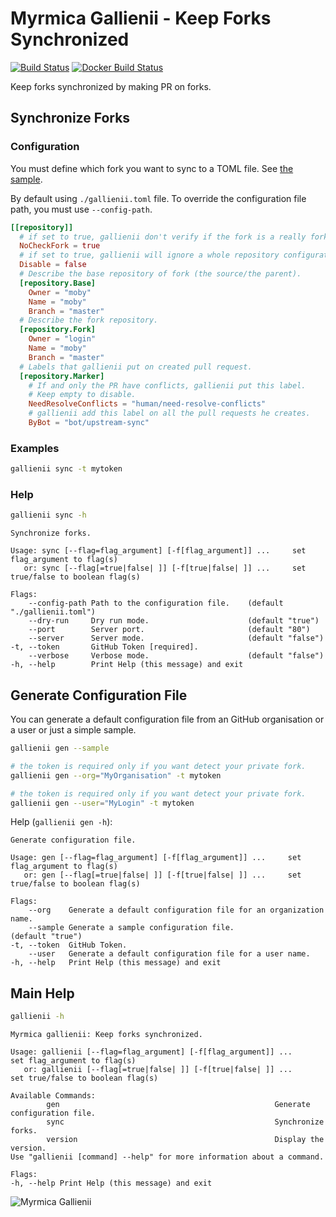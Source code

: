 # Myrmica Gallienii - Keep Forks Synchronized

[![Build Status](https://travis-ci.org/containous/gallienii.svg?branch=master)](https://travis-ci.org/containous/gallienii)
[![Docker Build Status](https://img.shields.io/docker/build/containous/gallienii.svg)](https://hub.docker.com/r/containous/gallienii/builds/)

Keep forks synchronized by making PR on forks.


## Synchronize Forks

### Configuration

You must define which fork you want to sync to a TOML file.
See [the sample](/sample.toml).

By default using `./gallienii.toml` file.
To override the configuration file path, you must use `--config-path`.

```toml
[[repository]]
  # if set to true, gallienii don't verify if the fork is a really fork in GitHub.
  NoCheckFork = true
  # if set to true, gallienii will ignore a whole repository configuration.
  Disable = false
  # Describe the base repository of fork (the source/the parent).
  [repository.Base]
    Owner = "moby"
    Name = "moby"
    Branch = "master"
  # Describe the fork repository.
  [repository.Fork]
    Owner = "login"
    Name = "moby"
    Branch = "master"
  # Labels that gallienii put on created pull request.
  [repository.Marker]
    # If and only the PR have conflicts, gallienii put this label.
    # Keep empty to disable.
    NeedResolveConflicts = "human/need-resolve-conflicts"
    # gallienii add this label on all the pull requests he creates.
    ByBot = "bot/upstream-sync"
```

### Examples

```bash
gallienii sync -t mytoken
```

### Help

```bash
gallienii sync -h
```

```
Synchronize forks.

Usage: sync [--flag=flag_argument] [-f[flag_argument]] ...     set flag_argument to flag(s)
   or: sync [--flag[=true|false| ]] [-f[true|false| ]] ...     set true/false to boolean flag(s)

Flags:
    --config-path Path to the configuration file.    (default "./gallienii.toml")
    --dry-run     Dry run mode.                      (default "true")
    --port        Server port.                       (default "80")
    --server      Server mode.                       (default "false")
-t, --token       GitHub Token [required].           
    --verbose     Verbose mode.                      (default "false")
-h, --help        Print Help (this message) and exit
```


## Generate Configuration File

You can generate a default configuration file from an GitHub organisation or a user or just a simple sample.

```bash
gallienii gen --sample
```

```bash
# the token is required only if you want detect your private fork.
gallienii gen --org="MyOrganisation" -t mytoken
```

```bash
# the token is required only if you want detect your private fork.
gallienii gen --user="MyLogin" -t mytoken
```

Help (`gallienii gen -h`):

```
Generate configuration file.

Usage: gen [--flag=flag_argument] [-f[flag_argument]] ...     set flag_argument to flag(s)
   or: gen [--flag[=true|false| ]] [-f[true|false| ]] ...     set true/false to boolean flag(s)

Flags:
    --org    Generate a default configuration file for an organization name. 
    --sample Generate a sample configuration file.                           (default "true")
-t, --token  GitHub Token.                                                   
    --user   Generate a default configuration file for a user name.          
-h, --help   Print Help (this message) and exit
```


## Main Help

```bash
gallienii -h
```

```
Myrmica gallienii: Keep forks synchronized.

Usage: gallienii [--flag=flag_argument] [-f[flag_argument]] ...     set flag_argument to flag(s)
   or: gallienii [--flag[=true|false| ]] [-f[true|false| ]] ...     set true/false to boolean flag(s)

Available Commands:
        gen                                                Generate configuration file.
        sync                                               Synchronize forks.
        version                                            Display the version.
Use "gallienii [command] --help" for more information about a command.

Flags:
-h, --help Print Help (this message) and exit
```

![Myrmica Gallienii](http://www.antwiki.org/wiki/images/b/b6/Myrmica_gallienii_casent0172712_head_1.jpg)
